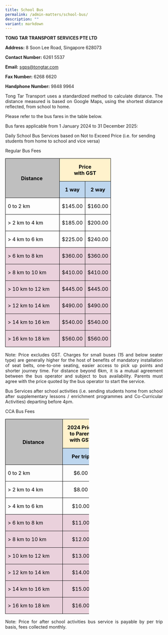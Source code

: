 ```yaml
---
title: School Bus
permalink: /admin-matters/school-bus/
description: ""
variant: markdown
---
```

**TONG TAR TRANSPORT SERVICES PTE LTD**&nbsp;

**Address:** 8 Soon Lee Road, Singapore 628073 &nbsp; 

**Contact Number:**  6261 5537 

**Email:** sgps@tongtar.com

**Fax Number:**  6268 6620

**Handphone Number:** 9848 9964
<br>

<p align="justify">
Tong Tar Transport uses a standardized method to calculate distance. The distance measured is based on Google Maps, using the shortest distance reflected, from school to home.&nbsp;</p>

Please refer to the bus fares in the table below.

Bus fares applicable from 1 January 2024 to 31 December 2025:

Daily School Bus Services based on Not to Exceed Price (i.e. for sending students from home to school and vice versa)

<p align="justify">
Regular Bus Fees </p>
      
<table style="width:276.0pt;border-collapse:collapse;mso-yfti-tbllook:1184;
 mso-padding-alt:0in 0in 0in 0in" width="368" cellpadding="0" cellspacing="0" border="0" class="MsoNormalTable"><tbody><tr style="mso-yfti-irow:0;mso-yfti-firstrow:yes;height:39.0pt"><td style="width:118.35pt;border:solid black 1.0pt;
  background:#BFBFBF;padding:0in 5.4pt 0in 5.4pt;height:39.0pt" rowspan="2" nowrap="" width="158"><p style="text-align:center" align="center" class="MsoNormal"><b><span style="font-size:12.0pt;color:black;mso-ligatures:none">Distance&nbsp;</span></b></p></td><td style="width:82.1pt;border:solid black 1.0pt;
  border-left:none;background:#FFF2CC;padding:0in 5.4pt 0in 5.4pt;height:39.0pt" colspan="2" width="109"><p style="text-align:center" align="center" class="MsoNormal"><b><span style="font-size:12.0pt;color:black;mso-ligatures:none">Price<br>with GST</span></b></p></td></tr><tr style="mso-yfti-irow:1;height:20.0pt"><td style="width:41.05pt;border-top:none;border-left:none;
  border-bottom:solid black 1.0pt;border-right:solid black 1.0pt;background:
  #BDD6EE;padding:0in 5.4pt 0in 5.4pt;height:20.0pt" nowrap="" width="55"><p style="text-align:center" align="center" class="MsoNormal"><b><span style="font-size:12.0pt;color:black;mso-ligatures:none">1 way</span></b></p></td><td style="width:41.05pt;border-top:none;border-left:none;
  border-bottom:solid black 1.0pt;border-right:solid black 1.0pt;background:
  #BDD6EE;padding:0in 5.4pt 0in 5.4pt;height:20.0pt" nowrap="" width="55"><p style="text-align:center" align="center" class="MsoNormal"><b><span style="font-size:12.0pt;color:black;mso-ligatures:none">2 way</span></b></p></td></tr><tr style="mso-yfti-irow:2;height:20.0pt"><td style="width:118.35pt;border:solid black 1.0pt;border-top:none;
  padding:0in 5.4pt 0in 5.4pt;height:20.0pt" width="158"><p class="MsoNormal"><span style="font-size:12.0pt;color:black;mso-ligatures:
  none">0 to 2 km</span></p></td><td style="width:41.05pt;border-top:none;border-left:none;
  border-bottom:solid black 1.0pt;border-right:solid black 1.0pt;padding:0in 5.4pt 0in 5.4pt;
  height:20.0pt" nowrap="" width="55"><p style="text-align:center" align="center" class="MsoNormal"><span style="font-size:12.0pt;color:black;mso-ligatures:none">$145.00</span></p></td><td style="width:41.05pt;border-top:none;border-left:none;
  border-bottom:solid black 1.0pt;border-right:solid black 1.0pt;padding:0in 5.4pt 0in 5.4pt;
  height:20.0pt" nowrap="" width="55"><p style="text-align:center" align="center" class="MsoNormal"><span style="font-size:12.0pt;color:black;mso-ligatures:none">$160.00</span></p></td></tr><tr style="mso-yfti-irow:3;height:20.0pt"><td style="width:118.35pt;border:solid black 1.0pt;border-top:none;
  padding:0in 5.4pt 0in 5.4pt;height:20.0pt" width="158"><p class="MsoNormal"><span style="font-size:12.0pt;color:black;mso-ligatures:
  none">&gt; 2 km to 4 km</span></p></td><td style="width:41.05pt;border-top:none;border-left:none;
  border-bottom:solid black 1.0pt;border-right:solid black 1.0pt;padding:0in 5.4pt 0in 5.4pt;
  height:20.0pt" nowrap="" width="55"><p style="text-align:center" align="center" class="MsoNormal"><span style="font-size:12.0pt;color:black;mso-ligatures:none">$185.00</span></p></td><td style="width:41.05pt;border-top:none;border-left:none;
  border-bottom:solid black 1.0pt;border-right:solid black 1.0pt;padding:0in 5.4pt 0in 5.4pt;
  height:20.0pt" nowrap="" width="55"><p style="text-align:center" align="center" class="MsoNormal"><span style="font-size:12.0pt;color:black;mso-ligatures:none">$200.00</span></p></td></tr><tr style="mso-yfti-irow:4;height:20.0pt"><td style="width:118.35pt;border:solid black 1.0pt;border-top:none;
  padding:0in 5.4pt 0in 5.4pt;height:20.0pt" width="158"><p class="MsoNormal"><span style="font-size:12.0pt;color:black;mso-ligatures:
  none">&gt; 4 km to 6 km</span></p></td><td style="width:41.05pt;border-top:none;border-left:none;
  border-bottom:solid black 1.0pt;border-right:solid black 1.0pt;padding:0in 5.4pt 0in 5.4pt;
  height:20.0pt" nowrap="" width="55"><p style="text-align:center" align="center" class="MsoNormal"><span style="font-size:12.0pt;color:black;mso-ligatures:none">$225.00</span></p></td><td style="width:41.05pt;border-top:none;border-left:none;
  border-bottom:solid black 1.0pt;border-right:solid black 1.0pt;padding:0in 5.4pt 0in 5.4pt;
  height:20.0pt" nowrap="" width="55"><p style="text-align:center" align="center" class="MsoNormal"><span style="font-size:12.0pt;color:black;mso-ligatures:none">$240.00</span></p></td></tr><tr style="mso-yfti-irow:5;height:20.0pt"><td style="width:118.35pt;border:solid black 1.0pt;border-top:none;
  background:#EAD1DC;padding:0in 5.4pt 0in 5.4pt;height:20.0pt" width="158"><p class="MsoNormal"><span style="font-size:12.0pt;color:black;mso-ligatures:
  none">&gt; 6 km to 8 km</span></p></td><td style="width:41.05pt;border-top:none;border-left:none;
  border-bottom:solid black 1.0pt;border-right:solid black 1.0pt;background:
  #EAD1DC;padding:0in 5.4pt 0in 5.4pt;height:20.0pt" nowrap="" width="55"><p style="text-align:center" align="center" class="MsoNormal"><span style="font-size:12.0pt;color:black;mso-ligatures:none">$360.00</span></p></td><td style="width:41.05pt;border-top:none;border-left:none;
  border-bottom:solid black 1.0pt;border-right:solid black 1.0pt;background:
  #EAD1DC;padding:0in 5.4pt 0in 5.4pt;height:20.0pt" nowrap="" width="55"><p style="text-align:center" align="center" class="MsoNormal"><span style="font-size:12.0pt;color:black;mso-ligatures:none">$360.00</span></p></td></tr><tr style="mso-yfti-irow:6;height:20.0pt"><td style="width:118.35pt;border:solid black 1.0pt;border-top:none;
  background:#EAD1DC;padding:0in 5.4pt 0in 5.4pt;height:20.0pt" width="158"><p class="MsoNormal"><span style="font-size:12.0pt;color:black;mso-ligatures:
  none">&gt; 8 km to 10 km</span></p></td><td style="width:41.05pt;border-top:none;border-left:none;
  border-bottom:solid black 1.0pt;border-right:solid black 1.0pt;background:
  #EAD1DC;padding:0in 5.4pt 0in 5.4pt;height:20.0pt" nowrap="" width="55"><p style="text-align:center" align="center" class="MsoNormal"><span style="font-size:12.0pt;color:black;mso-ligatures:none">$410.00</span></p></td><td style="width:41.05pt;border-top:none;border-left:none;
  border-bottom:solid black 1.0pt;border-right:solid black 1.0pt;background:
  #EAD1DC;padding:0in 5.4pt 0in 5.4pt;height:20.0pt" nowrap="" width="55"><p style="text-align:center" align="center" class="MsoNormal"><span style="font-size:12.0pt;color:black;mso-ligatures:none">$410.00</span></p></td></tr><tr style="mso-yfti-irow:7;height:20.0pt"><td style="width:118.35pt;border:solid black 1.0pt;border-top:none;
  background:#EAD1DC;padding:0in 5.4pt 0in 5.4pt;height:20.0pt" width="158"><p class="MsoNormal"><span style="font-size:12.0pt;color:black;mso-ligatures:
  none">&gt; 10 km to 12 km</span></p></td><td style="width:41.05pt;border-top:none;border-left:none;
  border-bottom:solid black 1.0pt;border-right:solid black 1.0pt;background:
  #EAD1DC;padding:0in 5.4pt 0in 5.4pt;height:20.0pt" nowrap="" width="55"><p style="text-align:center" align="center" class="MsoNormal"><span style="font-size:12.0pt;color:black;mso-ligatures:none">$445.00</span></p></td><td style="width:41.05pt;border-top:none;border-left:none;
  border-bottom:solid black 1.0pt;border-right:solid black 1.0pt;background:
  #EAD1DC;padding:0in 5.4pt 0in 5.4pt;height:20.0pt" nowrap="" width="55"><p style="text-align:center" align="center" class="MsoNormal"><span style="font-size:12.0pt;color:black;mso-ligatures:none">$445.00</span></p></td></tr><tr style="mso-yfti-irow:8;height:20.0pt"><td style="width:118.35pt;border:solid black 1.0pt;border-top:none;
  background:#EAD1DC;padding:0in 5.4pt 0in 5.4pt;height:20.0pt" width="158"><p class="MsoNormal"><span style="font-size:12.0pt;color:black;mso-ligatures:
  none">&gt; 12 km to 14 km</span></p></td><td style="width:41.05pt;border-top:none;border-left:none;
  border-bottom:solid black 1.0pt;border-right:solid black 1.0pt;background:
  #EAD1DC;padding:0in 5.4pt 0in 5.4pt;height:20.0pt" nowrap="" width="55"><p style="text-align:center" align="center" class="MsoNormal"><span style="font-size:12.0pt;color:black;mso-ligatures:none">$490.00</span></p></td><td style="width:41.05pt;border-top:none;border-left:none;
  border-bottom:solid black 1.0pt;border-right:solid black 1.0pt;background:
  #EAD1DC;padding:0in 5.4pt 0in 5.4pt;height:20.0pt" nowrap="" width="55"><p style="text-align:center" align="center" class="MsoNormal"><span style="font-size:12.0pt;color:black;mso-ligatures:none">$490.00</span></p></td></tr><tr style="mso-yfti-irow:9;height:20.0pt"><td style="width:118.35pt;border:solid black 1.0pt;border-top:none;
  background:#EAD1DC;padding:0in 5.4pt 0in 5.4pt;height:20.0pt" width="158"><p class="MsoNormal"><span style="font-size:12.0pt;color:black;mso-ligatures:
  none">&gt; 14 km to 16 km</span></p></td><td style="width:41.05pt;border-top:none;border-left:none;
  border-bottom:solid black 1.0pt;border-right:solid black 1.0pt;background:
  #EAD1DC;padding:0in 5.4pt 0in 5.4pt;height:20.0pt" nowrap="" width="55"><p style="text-align:center" align="center" class="MsoNormal"><span style="font-size:12.0pt;color:black;mso-ligatures:none">$540.00</span></p></td><td style="width:41.05pt;border-top:none;border-left:none;
  border-bottom:solid black 1.0pt;border-right:solid black 1.0pt;background:
  #EAD1DC;padding:0in 5.4pt 0in 5.4pt;height:20.0pt" nowrap="" width="55"><p style="text-align:center" align="center" class="MsoNormal"><span style="font-size:12.0pt;color:black;mso-ligatures:none">$540.00</span></p></td></tr><tr style="mso-yfti-irow:10;mso-yfti-lastrow:yes;height:20.0pt"><td style="width:118.35pt;border:solid black 1.0pt;border-top:none;
  background:#EAD1DC;padding:0in 5.4pt 0in 5.4pt;height:20.0pt" width="158"><p class="MsoNormal"><span style="font-size:12.0pt;color:black;mso-ligatures:
  none">&gt; 16 km to 18 km</span></p></td><td style="width:41.05pt;border-top:none;border-left:none;
  border-bottom:solid black 1.0pt;border-right:solid black 1.0pt;background:
  #EAD1DC;padding:0in 5.4pt 0in 5.4pt;height:20.0pt" nowrap="" width="55"><p style="text-align:center" align="center" class="MsoNormal"><span style="font-size:12.0pt;color:black;mso-ligatures:none">$560.00</span></p></td><td style="width:41.05pt;border-top:none;border-left:none;
  border-bottom:solid black 1.0pt;border-right:solid black 1.0pt;background:
  #EAD1DC;padding:0in 5.4pt 0in 5.4pt;height:20.0pt" nowrap="" width="55"><p style="text-align:center" align="center" class="MsoNormal"><span style="font-size:12.0pt;color:black;mso-ligatures:none">$560.00</span></p></td></tr></tbody></table>

<p align="justify">
Note: Price excludes GST. Charges for small buses (15 and below seater type) are generally higher for the host of benefits of mandatory installation of seat belts, one-to-one seating, easier access to pick up points and shorter journey time. For distance beyond 6km, it is a mutual agreement between the bus operator and subject to bus availability. Parents must agree with the price quoted by the bus operator to start the service. </p>

<p align="justify"> 
Bus Services after school activities (i.e. sending students home from school after supplementary lessons / enrichment programmes and Co-Curricular Activities) departing before 4pm.</p>

<p align="justify">
CCA Bus Fees </p>

<table style="width:201.0pt;border-collapse:collapse;mso-yfti-tbllook:1184;
 mso-padding-alt:0in 0in 0in 0in" width="268" cellpadding="0" cellspacing="0" border="0" class="MsoNormalTable"><tbody><tr style="mso-yfti-irow:0;mso-yfti-firstrow:yes;height:46.5pt"><td style="width:1.75in;border:solid black 1.0pt;
  background:#BFBFBF;padding:0in 5.4pt 0in 5.4pt;height:46.5pt" rowspan="2" nowrap="" width="168"><p style="text-align:center" align="center" class="MsoNormal"><b><span style="font-size:12.0pt;color:black;mso-ligatures:none">Distance&nbsp;</span></b></p></td><td style="width:75.0pt;border-top:none;border-left:none;
  border-bottom:solid black 1.0pt;border-right:solid black 1.0pt;background:
  #FFF2CC;padding:0in 5.4pt 0in 5.4pt;height:46.5pt" width="100"><p style="text-align:center" align="center" class="MsoNormal"><b><span style="font-size:12.0pt;color:black;mso-ligatures:none">2024 Price to Parent<br>with GST</span></b></p></td></tr><tr style="mso-yfti-irow:1;height:19.0pt"><td style="width:75.0pt;border-top:none;border-left:none;
  border-bottom:solid black 1.0pt;border-right:solid black 1.0pt;background:
  #BDD6EE;padding:0in 5.4pt 0in 5.4pt;height:19.0pt" nowrap="" width="100"><p style="text-align:center" align="center" class="MsoNormal"><b><span style="font-size:12.0pt;color:black;mso-ligatures:none">Per trip</span></b></p></td></tr><tr style="mso-yfti-irow:2;height:19.0pt"><td style="width:1.75in;border:solid black 1.0pt;border-top:none;
  padding:0in 5.4pt 0in 5.4pt;height:19.0pt" width="168"><p class="MsoNormal"><span style="font-size:12.0pt;color:black;mso-ligatures:
  none">0 to 2 km</span></p></td><td style="width:75.0pt;border-top:none;border-left:none;
  border-bottom:solid black 1.0pt;border-right:solid black 1.0pt;padding:0in 5.4pt 0in 5.4pt;
  height:19.0pt" nowrap="" width="100"><p style="text-align:center" align="center" class="MsoNormal"><span style="font-size:12.0pt;color:black;mso-ligatures:none">$6.00</span></p></td></tr><tr style="mso-yfti-irow:3;height:19.0pt"><td style="width:1.75in;border:solid black 1.0pt;border-top:none;
  padding:0in 5.4pt 0in 5.4pt;height:19.0pt" width="168"><p class="MsoNormal"><span style="font-size:12.0pt;color:black;mso-ligatures:
  none">&gt; 2 km to 4 km</span></p></td><td style="width:75.0pt;border-top:none;border-left:none;
  border-bottom:solid black 1.0pt;border-right:solid black 1.0pt;padding:0in 5.4pt 0in 5.4pt;
  height:19.0pt" nowrap="" width="100"><p style="text-align:center" align="center" class="MsoNormal"><span style="font-size:12.0pt;color:black;mso-ligatures:none">$8.00</span></p></td></tr><tr style="mso-yfti-irow:4;height:19.0pt"><td style="width:1.75in;border:solid black 1.0pt;border-top:none;
  padding:0in 5.4pt 0in 5.4pt;height:19.0pt" width="168"><p class="MsoNormal"><span style="font-size:12.0pt;color:black;mso-ligatures:
  none">&gt; 4 km to 6 km</span></p></td><td style="width:75.0pt;border-top:none;border-left:none;
  border-bottom:solid black 1.0pt;border-right:solid black 1.0pt;padding:0in 5.4pt 0in 5.4pt;
  height:19.0pt" nowrap="" width="100"><p style="text-align:center" align="center" class="MsoNormal"><span style="font-size:12.0pt;color:black;mso-ligatures:none">$10.00</span></p></td></tr><tr style="mso-yfti-irow:5;height:19.0pt"><td style="width:1.75in;border:solid black 1.0pt;border-top:none;
  background:#EAD1DC;padding:0in 5.4pt 0in 5.4pt;height:19.0pt" width="168"><p class="MsoNormal"><span style="font-size:12.0pt;color:black;mso-ligatures:
  none">&gt; 6 km to 8 km</span></p></td><td style="width:75.0pt;border-top:none;border-left:none;
  border-bottom:solid black 1.0pt;border-right:solid black 1.0pt;background:
  #EAD1DC;padding:0in 5.4pt 0in 5.4pt;height:19.0pt" nowrap="" width="100"><p style="text-align:center" align="center" class="MsoNormal"><span style="font-size:12.0pt;color:black;mso-ligatures:none">$11.00</span></p></td></tr><tr style="mso-yfti-irow:6;height:19.0pt"><td style="width:1.75in;border:solid black 1.0pt;border-top:none;
  background:#EAD1DC;padding:0in 5.4pt 0in 5.4pt;height:19.0pt" width="168"><p class="MsoNormal"><span style="font-size:12.0pt;color:black;mso-ligatures:
  none">&gt; 8 km to 10 km</span></p></td><td style="width:75.0pt;border-top:none;border-left:none;
  border-bottom:solid black 1.0pt;border-right:solid black 1.0pt;background:
  #EAD1DC;padding:0in 5.4pt 0in 5.4pt;height:19.0pt" nowrap="" width="100"><p style="text-align:center" align="center" class="MsoNormal"><span style="font-size:12.0pt;color:black;mso-ligatures:none">$12.00</span></p></td></tr><tr style="mso-yfti-irow:7;height:19.0pt"><td style="width:1.75in;border:solid black 1.0pt;border-top:none;
  background:#EAD1DC;padding:0in 5.4pt 0in 5.4pt;height:19.0pt" width="168"><p class="MsoNormal"><span style="font-size:12.0pt;color:black;mso-ligatures:
  none">&gt; 10 km to 12 km</span></p></td><td style="width:75.0pt;border-top:none;border-left:none;
  border-bottom:solid black 1.0pt;border-right:solid black 1.0pt;background:
  #EAD1DC;padding:0in 5.4pt 0in 5.4pt;height:19.0pt" nowrap="" width="100"><p style="text-align:center" align="center" class="MsoNormal"><span style="font-size:12.0pt;color:black;mso-ligatures:none">$13.00</span></p></td></tr><tr style="mso-yfti-irow:8;height:19.0pt"><td style="width:1.75in;border:solid black 1.0pt;border-top:none;
  background:#EAD1DC;padding:0in 5.4pt 0in 5.4pt;height:19.0pt" width="168"><p class="MsoNormal"><span style="font-size:12.0pt;color:black;mso-ligatures:
  none">&gt; 12 km to 14 km</span></p></td><td style="width:75.0pt;border-top:none;border-left:none;
  border-bottom:solid black 1.0pt;border-right:solid black 1.0pt;background:
  #EAD1DC;padding:0in 5.4pt 0in 5.4pt;height:19.0pt" nowrap="" width="100"><p style="text-align:center" align="center" class="MsoNormal"><span style="font-size:12.0pt;color:black;mso-ligatures:none">$14.00</span></p></td></tr><tr style="mso-yfti-irow:9;height:19.0pt"><td style="width:1.75in;border:solid black 1.0pt;border-top:none;
  background:#EAD1DC;padding:0in 5.4pt 0in 5.4pt;height:19.0pt" width="168"><p class="MsoNormal"><span style="font-size:12.0pt;color:black;mso-ligatures:
  none">&gt; 14 km to 16 km</span></p></td><td style="width:75.0pt;border-top:none;border-left:none;
  border-bottom:solid black 1.0pt;border-right:solid black 1.0pt;background:
  #EAD1DC;padding:0in 5.4pt 0in 5.4pt;height:19.0pt" nowrap="" width="100"><p style="text-align:center" align="center" class="MsoNormal"><span style="font-size:12.0pt;color:black;mso-ligatures:none">$15.00</span></p></td></tr><tr style="mso-yfti-irow:10;mso-yfti-lastrow:yes;height:19.0pt"><td style="width:1.75in;border:solid black 1.0pt;border-top:none;
  background:#EAD1DC;padding:0in 5.4pt 0in 5.4pt;height:19.0pt" width="168"><p class="MsoNormal"><span style="font-size:12.0pt;color:black;mso-ligatures:
  none">&gt; 16 km to 18 km</span></p></td><td style="width:75.0pt;border-top:none;border-left:none;
  border-bottom:solid black 1.0pt;border-right:solid black 1.0pt;background:
  #EAD1DC;padding:0in 5.4pt 0in 5.4pt;height:19.0pt" nowrap="" width="100"><p style="text-align:center" align="center" class="MsoNormal"><span style="font-size:12.0pt;color:black;mso-ligatures:none">$16.00</span></p></td></tr></tbody></table>

<p align="justify"> 
Note: Price for after school activities bus service is payable by per trip basis, fees collected monthly.</p>